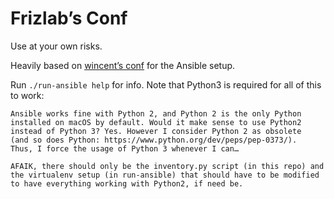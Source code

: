 # Frizlab’s Conf
Use at your own risks.

Heavily based on [wincent’s conf](https://github.com/wincent/wincent) for the
Ansible setup.

Run `./run-ansible help` for info. Note that Python3 is required for all of this
to work:
```
Ansible works fine with Python 2, and Python 2 is the only Python
installed on macOS by default. Would it make sense to use Python2
instead of Python 3? Yes. However I consider Python 2 as obsolete
(and so does Python: https://www.python.org/dev/peps/pep-0373/).
Thus, I force the usage of Python 3 whenever I can…

AFAIK, there should only be the inventory.py script (in this repo) and
the virtualenv setup (in run-ansible) that should have to be modified
to have everything working with Python2, if need be.
```
